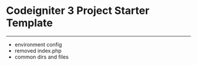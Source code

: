 # Codeigniter 3 Project Starter Template
-----------------------------------------
- environment config
- removed index.php
- common dirs and files
